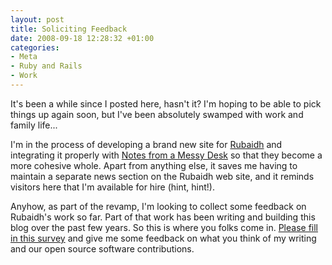 ```yaml
---
layout: post
title: Soliciting Feedback
date: 2008-09-18 12:28:32 +01:00
categories:
- Meta
- Ruby and Rails
- Work
---
```

It's been a while since I posted here, hasn't it?  I'm hoping to be able to pick things up again soon, but I've been absolutely swamped with work and family life...

I'm in the process of developing a brand new site for [Rubaidh](http://www.rubaidh.com/) and integrating it properly with [Notes from a Messy Desk](http://woss.name/) so that they become a more cohesive whole.  Apart from anything else, it saves me having to maintain a separate news section on the Rubaidh web site, and it reminds visitors here that I'm available for hire (hint, hint!).

Anyhow, as part of the revamp, I'm looking to collect some feedback on Rubaidh's work so far.  Part of that work has been writing and building this blog over the past few years.  So this is where you folks come in.  [Please fill in this survey](http://www.surveymonkey.com/s.aspx?sm=CeJREnitsTrrw2Ex1JQDMQ_3d_3d) and give me some feedback on what you think of my writing and our open source software contributions.
